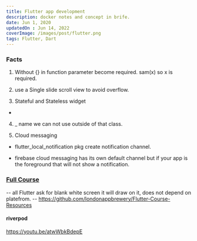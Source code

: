 ```yaml
---
title: Flutter app development
description: docker notes and concept in brife.
date: Jun 1, 2020
updatedOn : Jun 14, 2022
coverImage: /images/post/flutter.png
tags: Flutter, Dart
---
```

### Facts 

1. Without {} in function parameter become required. sam(x) so x is required.

2. use a Single slide scroll view to avoid overflow.

3. Stateful and Stateless widget 
  - 

4. _ name we can not use outside of that class.

5. Cloud messaging
 -  flutter_local_notification pkg create notification channel.

- firebase cloud messaging has its own default channel but if your app is the foreground that will not show a notification.


### [Full Course](https://hidevs.net/course/the-complete-flutter-development-bootcamp-with-dart)

-- all Flutter ask for blank white screen it will draw on it, does not depend on platefrom.
-- https://github.com/londonappbrewery/Flutter-Course-Resources

#### riverpod
https://youtu.be/atwWbkBdepE